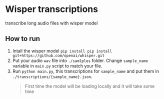 # Wisper transcriptions

transcribe long audio files with wisper model

## How to run

1. Intall the wisper model `pip install pip install git+https://github.com/openai/whisper.git`
2. Put your audio `wav` file into `./samlples` folder. Change `sample_name` variable in `main.py` script to match your file.
3. Run `python main.py`, this transcriptions for `sample_name` and put them in `./transcriptions/{sample_name}.json`.
   > First time the model will be loading locally and it will take some time
